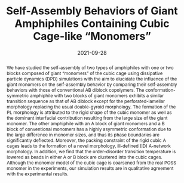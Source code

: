 ---
title: "Self-Assembly Behaviors of Giant Amphiphiles Containing Cubic Cage-like “Monomers”"
authors:
- Qingliang Song
- Qingshu Dong
- Xue-Hui Dong
- You-Liang Zhu
- Weihua Li
date: "2021-09-28"
doi: "10.1021/acs.macromol.1c01431"
publication_types: ["期刊文章"]
publication: "Macromolecules"
publication_short: "Macromolecules"
abstract: "<!--more-->
We have studied the self-assembly of two types of amphiphiles  with one or two blocks composed of giant “monomers” of the cubic cage  using dissipative particle dynamics (DPD) simulations with the aim to  elucidate the influence of the giant monomers on the self-assembly  behavior by comparing their self-assembly behaviors with those of  conventional AB diblock copolymers. The conformation-symmetric  amphiphile with two blocks of giant monomers exhibits a similar  transition sequence as that of AB diblock except for the  perforated-lamellar morphology replacing the usual double-gyroid  morphology. The formation of the PL morphology is attributed to the  rigid shape of the cubic monomer as well as the dominant interfacial  contribution resulting from the large size of the giant monomer. The  other amphiphile with an A block of giant monomers and a B block of  conventional monomers has a highly asymmetric conformation due to the  large difference in monomer sizes, and thus its phase boundaries are  significantly deflected. Moreover, the packing constraint of the rigid  cubic A cages leads to the formation of a novel morphology, ill-defined  (ID) A-network morphology. In addition, we find that the order–disorder  transition temperature is lowered as beads in either A or B block are  clustered into the cubic cages. Although the monomer model of the cubic  cage is coarsened from the real POSS monomer in the experiments, our  simulation results are in qualitative agreement with the experimental  results."
url_pdf: "https://doi.org/10.1021/acs.macromol.1c01431"
---